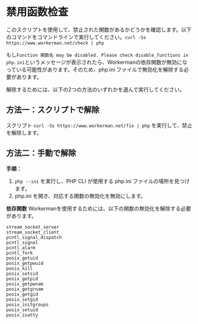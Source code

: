 # 禁用函数检查

このスクリプトを使用して、禁止された関数があるかどうかを確認します。以下のコマンドをコマンドラインで実行してください。```curl -Ss https://www.workerman.net/check | php```

もし```Function 関数名 may be disabled. Please check disable_functions in php.ini```というメッセージが表示されたら、Workermanの依存関数が無効になっている可能性があります。そのため、php.ini ファイルで無効化を解除する必要があります。

解除するためには、以下の2つの方法のいずれかを選んで実行してください。

## 方法一：スクリプトで解除

スクリプト ```curl -Ss https://www.workerman.net/fix | php``` を実行して、禁止を解除します。

## 方法二：手動で解除

**手順：**

1. `php --ini` を実行し、PHP CLI が使用する php.ini ファイルの場所を見つけます。
2. php.ini を開き、対応する関数の無効化を無効にします。

**依存関数**
Workermanを使用するためには、以下の関数の無効化を解除する必要があります。
```　　
stream_socket_server
stream_socket_client
pcntl_signal_dispatch
pcntl_signal
pcntl_alarm
pcntl_fork
posix_getuid
posix_getpwuid
posix_kill
posix_setsid
posix_getpid
posix_getpwnam
posix_getgrnam
posix_getgid
posix_setgid
posix_initgroups
posix_setuid
posix_isatty
```
